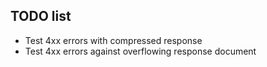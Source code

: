 ## TODO list

 * Test 4xx errors with compressed response
 * Test 4xx errors against overflowing response document
 